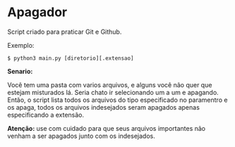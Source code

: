 # Apagador

Script criado para praticar Git e Github.

Exemplo:

```
$ python3 main.py [diretorio][.extensao]
```

**Senario:** 

Você tem uma pasta com varios arquivos, e alguns você não quer que estejam
misturados lá. Seria chato ir selecionando um a um e apagando. Então, o script lista todos os arquivos do tipo especificado no paramentro e os apaga, todos os arquivos indesejados seram apagados
apenas especificando a extensão.

**Atenção:** use com cuidado para que seus arquivos importantes não venham a ser apagados junto com os indesejados.
